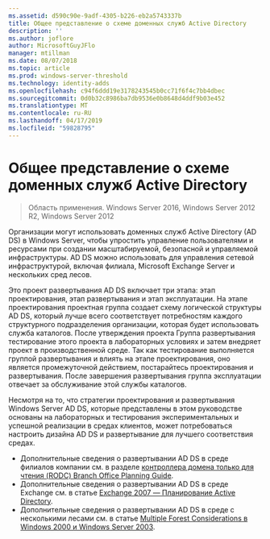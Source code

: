 ```yaml
---
ms.assetid: d590c90e-9adf-4305-b226-eb2a5743337b
title: Общее представление о схеме доменных служб Active Directory
description: ''
ms.author: joflore
author: MicrosoftGuyJFlo
manager: mtillman
ms.date: 08/07/2018
ms.topic: article
ms.prod: windows-server-threshold
ms.technology: identity-adds
ms.openlocfilehash: c94f6ddd19e3178243545b0cc71f6f4c7bb4dbec
ms.sourcegitcommit: 0d0b32c8986ba7db9536e0b8648d4ddf9b03e452
ms.translationtype: MT
ms.contentlocale: ru-RU
ms.lasthandoff: 04/17/2019
ms.locfileid: "59828795"
---
```

# <a name="understanding-ad-ds-design"></a>Общее представление о схеме доменных служб Active Directory

>Область применения. Windows Server 2016, Windows Server 2012 R2, Windows Server 2012

Организации могут использовать доменных служб Active Directory (AD DS) в Windows Server, чтобы упростить управление пользователями и ресурсами при создании масштабируемой, безопасной и управляемой инфраструктуры. AD DS можно использовать для управления сетевой инфраструктурой, включая филиала, Microsoft Exchange Server и нескольких сред лесов.  
  
Это проект развертывания AD DS включает три этапа: этап проектирования, этап развертывания и этап эксплуатации. На этапе проектирования проектная группа создает схему логической структуры AD DS, который лучше всего соответствует потребностям каждого структурного подразделения организации, которая будет использовать служба каталогов. После утверждения проекта Группа развертывания тестирование этого проекта в лабораторных условиях и затем внедряет проект в производственной среде. Так как тестирование выполняется группой развертывания и влиять на этапе проектирования, оно является промежуточной действием, постарайтесь проектирования и развертывания. После завершения развертывания группа эксплуатации отвечает за обслуживание этой службы каталогов.  
  
Несмотря на то, что стратегии проектирования и развертывания Windows Server AD DS, которые представлены в этом руководстве основаны на лабораторных и тестирования экспериментальных и успешной реализации в средах клиентов, может потребоваться настроить дизайна AD DS и развертывание для лучшего соответствия средах.
  
- Дополнительные сведения о развертывании AD DS в среде филиалов компании см. в разделе [контроллера домена только для чтения (RODC) Branch Office Planning Guide](https://go.microsoft.com/fwlink/?LinkId=100207).  
- Дополнительные сведения о развертывании AD DS в среде Exchange см. в статье [Exchange 2007 — Планирование Active Directory](https://go.microsoft.com/fwlink/?LinkId=88904).  
- Дополнительные сведения о развертывании AD DS в среде с несколькими лесами см. в статье [Multiple Forest Considerations в Windows 2000 и Windows Server 2003](https://go.microsoft.com/fwlink/?LinkId=88905).  
